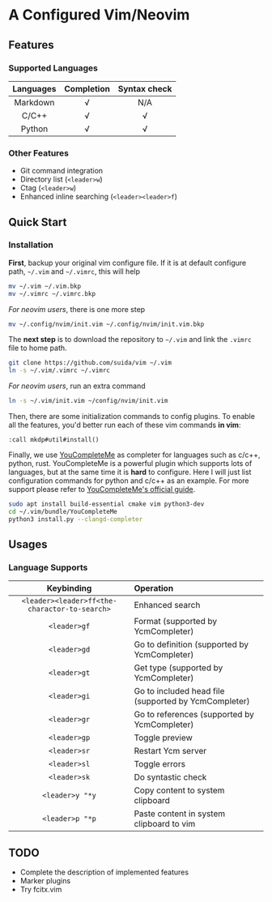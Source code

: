 # A Configured Vim/Neovim

## Features

### Supported Languages

| Languages | Completion | Syntax check |
|:--:|:--:|:--:|
| Markdown | &radic; | N/A |
| C/C++ | &radic; | &radic; |
| Python | &radic; | &radic; |

### Other Features

- Git command integration
- Directory list (`<leader>w`)
- Ctag (`<leader>w`)
- Enhanced inline searching (`<leader><leader>f`)

## Quick Start

### Installation

**First**, backup your original vim configure file. If it is at default configure
path, `~/.vim` and `~/.vimrc`, this will help
```bash
mv ~/.vim ~/.vim.bkp
mv ~/.vimrc ~/.vimrc.bkp
```

*For neovim users*, there is one more step
```bash
mv ~/.config/nvim/init.vim ~/.config/nvim/init.vim.bkp
```

The **next step** is to download the repository to `~/.vim` and link the `.vimrc`
file to home path.

```bash
git clone https://github.com/suida/vim ~/.vim
ln -s ~/.vim/.vimrc ~/.vimrc
```

*For neovim users*, run an extra command
```bash
ln -s ~/.vim/init.vim ~/config/nvim/init.vim
```

Then, there are some initialization commands to config plugins. To enable all the
features, you'd better run each of these vim commands **in vim**:
```vim
:call mkdp#util#install()
```

Finally, we use [YouCompleteMe](https://github.com/ycm-core/YouCompleteMe) as completer
for languages such as c/c++, python, rust. YouCompleteMe is a powerful plugin which
supports lots of languages, but at the same time it is **hard** to configure. Here
I will just list configuration commands for python and c/c++ as an example. For more
support please refer to [YouCompleteMe's official guide](https://github.com/ycm-core/YouCompleteMe#installation).
```bash
sudo apt install build-essential cmake vim python3-dev
cd ~/.vim/bundle/YouCompleteMe
python3 install.py --clangd-completer
```

## Usages

### Language Supports

| Keybinding | Operation | 
|:--:|:--|
| `<leader><leader>ff<the-charactor-to-search>` | Enhanced search |
| `<leader>gf` | Format (supported by YcmCompleter)|
| `<leader>gd` | Go to definition (supported by YcmCompleter)|
| `<leader>gt` | Get type (supported by YcmCompleter)|
| `<leader>gi` | Go to included head file (supported by YcmCompleter)|
| `<leader>gr` | Go to references (supported by YcmCompleter)|
| `<leader>gp` | Toggle preview |
| `<leader>sr` | Restart Ycm server |
| `<leader>sl` | Toggle errors |
| `<leader>sk` | Do syntastic check |
| `<leader>y "*y` | Copy content to system clipboard |
| `<leader>p "*p` | Paste content in system clipboard to vim |



## TODO

- Complete the description of implemented features
- Marker plugins
- Try fcitx.vim

